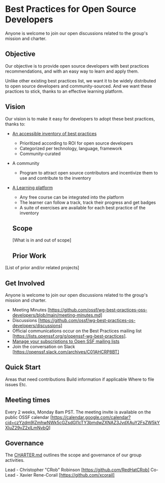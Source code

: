 # Best Practices for Open Source Developers

Anyone is welcome to join our open discussions related to the group's mission and charter.

## Objective

Our objective is to provide open source developers with best practices recommendations, and with an easy way to learn and apply them.

Unlike other existing best practices list, we want it to be widely distributed to open source developers and community-sourced. And we want these practices to stick, thanks to an effective learning platform.

## Vision

Our vision is to make it easy for developers to adopt these best practices, thanks to:
- [An accessible inventory of best practices](docs/inventory.md)
  - Prioritized according to ROI for open source developers
  - Categorized per technology, language, framework
  - Community-curated
- A community
  - Program to attract open source contributors and incentivize them to
    use and contribute to the inventory
- [A Learning platform](docs/learning-platform.md)
  - Any free course can be integrated into the platform
  - The learner can follow a track, track their progress and get badges
  - A suite of exercises are available for each best practice of the
    inventory
    
   ## Scope
   [What is in and out of scope]
   
   ## Prior Work
[List of prior and/or related projects]

  ## Get Involved
Anyone is welcome to join our open discussions related to the group's mission and charter.

- Meeting Minutes [https://github.com/ossf/wg-best-practices-oss-developers/blob/main/meeting-minutes.md]
- Discussions [https://github.com/ossf/wg-best-practices-os-developers/discussions]
- Official communications occur on the Best Practices mailing list [https://lists.openssf.org/g/openssf-wg-best-practices].
- [Manage your subscriptions to Open SSF mailing lists](https://lists.openssf.org/g/main/subgroups)
- Join the conversation on Slack [https://openssf.slack.com/archives/C01AHCRP8BT]

## Quick Start

Areas that need contributions
Build information if applicable
Where to file issues
Etc.

## Meeting times

Every 2 weeks, Monday 8am PST. The meeting invite is available on the public OSSF calendar [https://calendar.google.com/calendar?cid=czYzdm9lZmhwNWk5cGZsdGI1cTY3bmdwZXNAZ3JvdXAuY2FsZW5kYXIuZ29vZ2xlLmNvbQ]

## Governance
The [CHARTER.md](CHARTER.md) outlines the scope and governance of our group activities.

Lead - Christopher "CRob" Robinson [https://github.com/RedHatCRob]
Co-Lead - Xavier Rene-Corail [https://github.com/xcorail]



